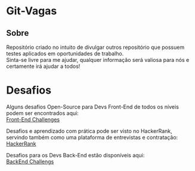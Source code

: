 # Git-Vagas

## Sobre
Repositório criado no intuito de divulgar outros repositório que possuem testes aplicados em oportunidades de trabalho.  
Sinta-se livre para me ajudar, qualquer informação será valiosa para nós e certamente irá ajudar a todos!


# Desafios 

Alguns desafios Open-Source para Devs Front-End de todos os níveis podem ser encontrados aqui:  
[Front-End Challenges](https://github.com/felipefialho/frontend-challenges?fbclid=IwAR0886ZvZwPrOLQ-fFJtt4-Bex5_2Sv5_Y5Kq7m1FYyIpy0tLA9vOqCKEa8)  

Desafios e aprendizado com prática pode ser visto no HackerRank, servindo também como uma plataforma de entrevistas e contratação:  
[HackerRank](https://www.hackerrank.com/)

Desafios para os Devs Back-End estão disponíveis aqui:  
[BackEnd Challengs](https://github.com/CollabCodeTech/backend-challenges)
